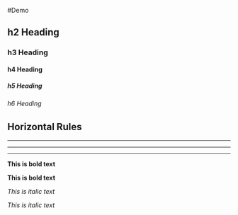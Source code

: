 #Demo

## h2 Heading
### h3 Heading
#### h4 Heading
##### h5 Heading
###### h6 Heading


## Horizontal Rules

___

---

***

**This is bold text**

__This is bold text__

*This is italic text*

_This is italic text_